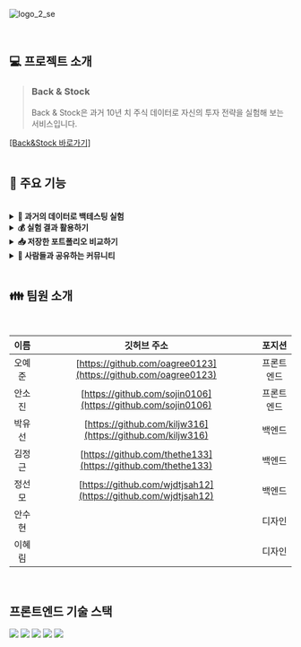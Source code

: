 ![logo_2_se](https://user-images.githubusercontent.com/90660499/161553410-235c6382-ba6f-47cf-8985-5638a29720d6.png)

<br>

## 💻 프로젝트 소개
> ### Back & Stock <br>
> Back & Stock은 과거 10년 치 주식 데이터로 자신의 투자 전략을 실험해 보는 서비스입니다.<br>

[\[Back&Stock 바로가기\]](https://backandstock.com)
<br><br>
## 🔧 주요 기능
<br>

<details> 
  <summary><strong>🔎 과거의 데이터로 백테스팅 실험</strong></summary>
  <br/>
  <ul>
    <li>Back&Stock은 10년치 과거 주식 데이터를 이용하여 KOSPI와 KOSDAQ에 상장된 주식들을 실험할 수 있습니다.</li>
    <li>백테스팅 실험을 통해 자신의 주식 전략이 어떻게 수행되었는지 확인하고, 전략의 실행 가능성을 확인해 보세요.</li>
  </ul>
</details>

<details> 
  <summary><strong>💰 실험 결과 활용하기</strong></summary>
  <br/>
  <ul>
    <li>총 수익률 및 수익금, 최고의 달, 최악의 달, 월 별 자산과 수익률 그래프까지 
        실험 결과를 확인해 보세요.</li>
    <li>실험한 결과를 <나만의 포토폴리오>에 저장하여 언제든 다시 확인해 볼 수 있습니다.</li>
  </ul>
</details>

<details> 
  <summary><strong>📥 저장한 포트폴리오 비교하기</strong></summary>
  <br/>
  <ul>
    <li>자신이 만든 포트폴리오를 비교하여 어떠한 전략이 효율적인지 비교해 보세요.</li>
    <li>저장한 포트폴리오 중 실망한 전략을 삭제하고 다시 실험할 수 있습니다.</li>
  </ul>
</details>

<details> 
  <summary><strong>👫 사람들과 공유하는 커뮤니티</strong></summary>
  <br/>
  <ul>
    <li>자신이 만든 포트폴리오를 사람들과 공유하고 자랑하세요!</li>
    <li>다른 사용자가 만든 포트폴리오를 보고 정보를 공유하거나 자신의 전략에 맞게 수정할 수 있습니다.</li>
  </ul>
</details>
<br>

## 👪 팀원 소개
<br>

| 이름     | 깃허브 주소                                                | 포지션     |
|:--------:|:----------------------------------------------------------:|:-----------:|
| 오예준   | [https://github.com/oagree0123](https://github.com/oagree0123)                     | 프론트엔드 |
| 안소진   | [https://github.com/sojin0106](https://github.com/sojin0106)                       | 프론트엔드 |
| 박유선   | [https://github.com/kiljw316](https://github.com/kiljw316)                         | 백엔드 |
| 김정근   | [https://github.com/thethe133](https://github.com/thethe133)                     | 백엔드 |
| 정선모   | [https://github.com/wjdtjsah12](https://github.com/wjdtjsah12)                     | 백엔드 |
| 안수현   |                     | 디자인 |
| 이혜림   |                     | 디자인 |

<br>

## 프론트엔드 기술 스택
<p>
<img src="https://img.shields.io/badge/html-E34F26?style=for-the-badge&logo=html5&logoColor=white">
<img src="https://img.shields.io/badge/css-1572B6?style=for-the-badge&logo=css3&logoColor=white">
<img src="https://img.shields.io/badge/javascript-F7DF1E?style=for-the-badge&logo=javascript&logoColor=black">
<img src="https://img.shields.io/badge/React-61DAFB?style=for-the-badge&logo=React&logoColor=black">
<img src="https://img.shields.io/badge/Redux-764ABC?style=for-the-badge&logo=Redux&logoColor=white">
</p>
<br>
<br>
